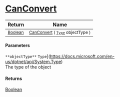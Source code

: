 # [CanConvert](./NetCoreFeatureDescriptorDictionaryConverter-100664119.md)



| Return | Name | 
| --- | --- | 
| <sub>[Boolean](https://docs.microsoft.com/en-us/dotnet/api/System.Boolean)</sub>| <sub>[CanConvert](./NetCoreFeatureDescriptorDictionaryConverter-100664119.md) ( [`Type`](https://docs.microsoft.com/en-us/dotnet/api/System.Type) objectType )</sub>| <br>


#### Parameters
`**objectType**`  `Type`](https://docs.microsoft.com/en-us/dotnet/api/System.Type)<br>The type of the object
#### Returns
[Boolean](https://docs.microsoft.com/en-us/dotnet/api/System.Boolean)